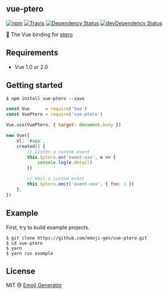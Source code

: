 vue-ptero
----------

[![npm](https://img.shields.io/npm/v/vue-ptero.svg?maxAge=2592000&style=flat-square)](https://www.npmjs.org/package/vue-ptero)
[![Travis](https://img.shields.io/travis/emoji-gen/vue-ptero/master.svg?maxAge=2592000&style=flat-square&x)](https://travis-ci.org/emoji-gen/vue-ptero)
[![Dependency Status](https://img.shields.io/david/emoji-gen/vue-ptero.svg?maxAge=2592000&style=flat-square)](https://david-dm.org/emoji-gen/vue-ptero)
[![devDependency Status](https://img.shields.io/david/dev/emoji-gen/vue-ptero.svg?maxAge=2592000&style=flat-square)](https://david-dm.org/emoji-gen/vue-ptero?type=dev)

:deciduous_tree: The Vue binding for [ptero](https://github.com/emoji-gen/ptero)

## Requirements

- Vue 1.0 or 2.0

## Getting started

```
$ npm install vue-ptero --save
```

```js
const Vue      = require('Vue')
const VuePtero = require('vue-ptero')

Vue.use(VuePtero, { target: document.body })

new Vue({
    el: '#app',
    created() {
        // listen a custom event
        this.$ptero.on('event-xxx', e => {
            console.log(e.detail)
        })

        // emit a custom event
        this.$ptero.emit('event-xxx', { foo: 1 })
    },
})
```

## Example
First, try to build example projects.

```
$ git clone https://github.com/emoji-gen/vue-ptero.git
$ cd vue-ptero
$ yarn
$ yarn run example
```

## License
MIT @ [Emoji Generator](https://emoji.pine.moe)

